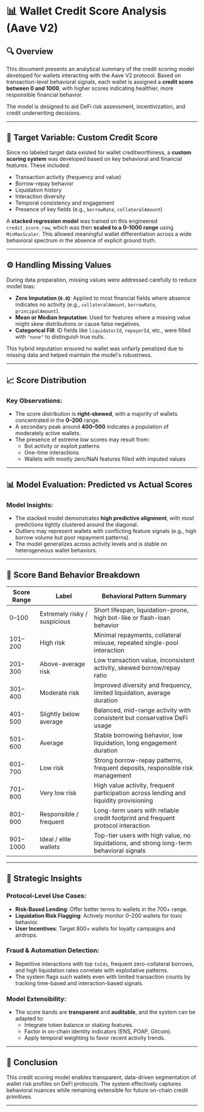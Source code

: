 # 📊 Wallet Credit Score Analysis (Aave V2)

## 🔍 Overview

This document presents an analytical summary of the credit scoring model developed for wallets interacting with the Aave V2 protocol. Based on transaction-level behavioral signals, each wallet is assigned a **credit score between 0 and 1000**, with higher scores indicating healthier, more responsible financial behavior.

The model is designed to aid DeFi risk assessment, incentivization, and credit underwriting decisions.

---

## 🎯 Target Variable: Custom Credit Score

Since no labeled target data existed for wallet creditworthiness, a **custom scoring system** was developed based on key behavioral and financial features. These included:

- Transaction activity (frequency and value)
- Borrow-repay behavior
- Liquidation history
- Interaction diversity
- Temporal consistency and engagement
- Presence of key fields (e.g., `borrowRate`, `collateralAmount`)

A **stacked regression model** was trained on this engineered `credit_score_raw`, which was then **scaled to a 0–1000 range** using `MinMaxScaler`. This allowed meaningful wallet differentiation across a wide behavioral spectrum in the absence of explicit ground truth.

---

## ⚙️ Handling Missing Values

During data preparation, missing values were addressed carefully to reduce model bias:

- **Zero Imputation (`0.0`)**: Applied to most financial fields where absence indicates no activity (e.g., `collateralAmount`, `borrowRate`, `principalAmount`).
- **Mean or Median Imputation**: Used for features where a missing value might skew distributions or cause false negatives.
- **Categorical Fill**: ID fields like `liquidatorId`, `repayerId`, etc., were filled with `"none"` to distinguish true nulls.

This hybrid imputation ensured no wallet was unfairly penalized due to missing data and helped maintain the model's robustness.

---

## 📈 Score Distribution

### Key Observations:
- The score distribution is **right-skewed**, with a majority of wallets concentrated in the **0–200** range.
- A secondary peak around **400–500** indicates a population of moderately active wallets.
- The presence of extreme low scores may result from:
  - Bot activity or exploit patterns
  - One-time interactions
  - Wallets with mostly zero/NaN features filled with imputed values

---

## 📊 Model Evaluation: Predicted vs Actual Scores

### Model Insights:
- The stacked model demonstrates **high predictive alignment**, with most predictions tightly clustered around the diagonal.
- Outliers may represent wallets with conflicting feature signals (e.g., high borrow volume but poor repayment patterns).
- The model generalizes across activity levels and is stable on heterogeneous wallet behaviors.

---

## 🎯 Score Band Behavior Breakdown

| Score Range | Label                          | Behavioral Pattern Summary                                                                 |
|-------------|----------------------------------|---------------------------------------------------------------------------------------------|
| 0–100       | Extremely risky / suspicious    | Short lifespan, liquidation-prone, high bot-like or flash-loan behavior                    |
| 101–200     | High risk                       | Minimal repayments, collateral misuse, repeated single-pool interaction                    |
| 201–300     | Above-average risk              | Low transaction value, inconsistent activity, skewed borrow/repay ratio                    |
| 301–400     | Moderate risk                   | Improved diversity and frequency, limited liquidation, average duration                    |
| 401–500     | Slightly below average          | Balanced, mid-range activity with consistent but conservative DeFi usage                   |
| 501–600     | Average                         | Stable borrowing behavior, low liquidation, long engagement duration                       |
| 601–700     | Low risk                        | Strong borrow-repay patterns, frequent deposits, responsible risk management               |
| 701–800     | Very low risk                   | High value activity, frequent participation across lending and liquidity provisioning      |
| 801–900     | Responsible / frequent          | Long-term users with reliable credit footprint and frequent protocol interaction           |
| 901–1000    | Ideal / elite wallets           | Top-tier users with high value, no liquidations, and strong long-term behavioral signals   |

---

## 📌 Strategic Insights

### Protocol-Level Use Cases:
- **Risk-Based Lending**: Offer better terms to wallets in the 700+ range.
- **Liquidation Risk Flagging**: Actively monitor 0–200 wallets for toxic behavior.
- **User Incentives**: Target 800+ wallets for loyalty campaigns and airdrops.

### Fraud & Automation Detection:
- Repetitive interactions with top `toIds`, frequent zero-collateral borrows, and high liquidation rates correlate with exploitative patterns.
- The system flags such wallets even with limited transaction counts by tracking time-based and interaction-based signals.

### Model Extensibility:
- The score bands are **transparent** and **auditable**, and the system can be adapted to:
  - Integrate token balance or staking features.
  - Factor in on-chain identity indicators (ENS, POAP, Gitcoin).
  - Apply temporal weighting to favor recent activity trends.

---

## 🔄 Conclusion

This credit scoring model enables transparent, data-driven segmentation of wallet risk profiles on DeFi protocols. The system effectively captures behavioral nuances while remaining extensible for future on-chain credit primitives.

---
